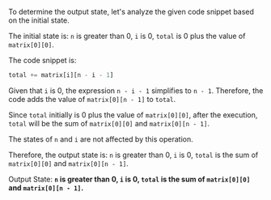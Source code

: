 To determine the output state, let's analyze the given code snippet based on the initial state.

The initial state is: `n` is greater than 0, `i` is 0, `total` is 0 plus the value of `matrix[0][0]`.

The code snippet is:
```python
total += matrix[i][n - i - 1]
```

Given that `i` is 0, the expression `n - i - 1` simplifies to `n - 1`. Therefore, the code adds the value of `matrix[0][n - 1]` to `total`.

Since `total` initially is 0 plus the value of `matrix[0][0]`, after the execution, `total` will be the sum of `matrix[0][0]` and `matrix[0][n - 1]`.

The states of `n` and `i` are not affected by this operation.

Therefore, the output state is: `n` is greater than 0, `i` is 0, `total` is the sum of `matrix[0][0]` and `matrix[0][n - 1]`.

Output State: **`n` is greater than 0, `i` is 0, `total` is the sum of `matrix[0][0]` and `matrix[0][n - 1]`.**